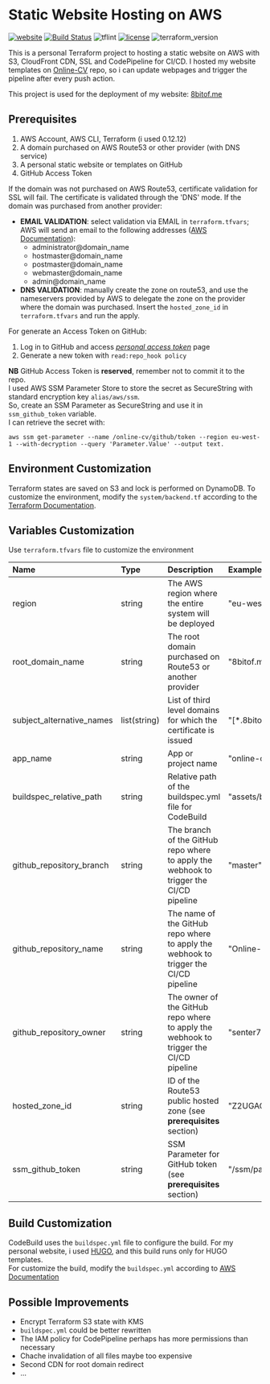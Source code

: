 Static Website Hosting on AWS
=============================

[![website](https://img.shields.io/badge/website-8bitof.me-brightgreen)](https://www.8bitof.me)
[![Build Status](https://travis-ci.com/senter7/Terraform-Online-Static-Website.svg?branch=master)](https://travis-ci.com/senter7/Terraform-Online-Static-Website)
![tflint](https://github.com/senter7/Terraform-Online-Static-Website/workflows/tflint/badge.svg?branch=master)
[![license](https://img.shields.io/hexpm/l/plug)](https://opensource.org/licenses/Apache-2.0)
![terraform_version](https://img.shields.io/badge/terraform-0.12.20%2B-blue)


This is a personal Terraform project to hosting a static website on AWS
with S3, CloudFront CDN, SSL and CodePipeline for CI/CD.
I hosted my website templates on [Online-CV](https://github.com/senter7/Online-CV) repo, so i can update webpages and trigger the pipeline after every push action.

This project is used for the deployment of my website: [8bitof.me](https://www.8bitof.me)


Prerequisites
-------------

1. AWS Account, AWS CLI, Terraform (i used 0.12.12)
2. A domain purchased on AWS Route53 or other provider (with DNS service)
3. A personal static website or templates on GitHub
4. GitHub Access Token

If the domain was not purchased on AWS Route53, certificate validation for SSL will fail.
The certificate is validated through the 'DNS' mode. If the domain was purchased from another provider:
- **EMAIL VALIDATION**: select validation via EMAIL in `terraform.tfvars`; AWS will send an email to the following addresses ([AWS Documentation](https://docs.aws.amazon.com/acm/latest/userguide/setup-email.html)):
  - administrator@domain_name
  - hostmaster@domain_name
  - postmaster@domain_name
  - webmaster@domain_name
  - admin@domain_name
- **DNS VALIDATION**: manually create the zone on route53, and use the nameservers provided by AWS to delegate the zone on the provider where the domain was purchased.
Insert the `hosted_zone_id` in `terraform.tfvars` and run the apply.

For generate an Access Token on GitHub:
1. Log in to GitHub and access [*personal access token*](https://github.com/settings/tokens) page
2. Generate a new token with `read:repo_hook policy`

**NB**
GitHub Access Token is **reserved**, remember not to commit it to the repo.  
I used AWS SSM Parameter Store to store the secret as SecureString with standard encryption key `alias/aws/ssm`.  
So, create an SSM Parameter as SecureString and use it in `ssm_github_token` variable.  
I can retrieve the secret with:
```
aws ssm get-parameter --name /online-cv/github/token --region eu-west-1 --with-decryption --query 'Parameter.Value' --output text.
```


Environment Customization
-------------------------
Terraform states are saved on S3 and lock is performed on DynamoDB. To customize the environment, modify the `system/backend.tf` according to the [Terraform Documentation](https://www.terraform.io/docs/backends/types/s3.html).

Variables Customization
-----------------------
Use `terraform.tfvars` file to customize the environment

| Name | Type | Description | Example |
|:-----|:-----|:------------|:--------|
|region|string|The AWS region where the entire system will be deployed|"eu-west-1"|
|root_domain_name|string|The root domain purchased on Route53 or another provider|"8bitof.me"|
|subject_alternative_names|list(string)|List of third level domains for which the certificate is issued|"\[*.8bitof.me]"|
|app_name|string|App or project name|"online-cv"|
|buildspec_relative_path|string|Relative path of the buildspec.yml file for CodeBuild|"assets/buildspec.yml"|
|github_repository_branch|string|The branch of the GitHub repo where to apply the webhook to trigger the CI/CD pipeline|"master"|
|github_repository_name|string|The name of the GitHub repo where to apply the webhook to trigger the CI/CD pipeline|"Online-CV"|
|github_repository_owner|string|The owner of the GitHub repo where to apply the webhook to trigger the CI/CD pipeline|"senter7"|
|hosted_zone_id|string|ID of the Route53 public hosted zone (see **prerequisites** section)|"Z2UGAOGM1DPCYV"|
|ssm_github_token|string|SSM Parameter for GitHub token (see **prerequisites** section)|"/ssm/path/token"|

Build Customization
-------------------
CodeBuild uses the `buildspec.yml` file to configure the build. For my personal website, i used
[HUGO](https://gohugo.io), and this build runs only for HUGO templates.  
For customize the build, modify the `buildspec.yml` according to [AWS Documentation](https://docs.aws.amazon.com/codebuild/latest/userguide/build-spec-ref.html#build-spec-ref-example)

Possible Improvements
---------------------
- Encrypt Terraform S3 state with KMS
- `buildspec.yml` could be better rewritten
- The IAM policy for CodePipeline perhaps has more permissions than necessary
- Chache invalidation of all files maybe too expensive
- Second CDN for root domain redirect
- ...